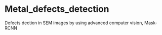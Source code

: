 # Metal_defects_detection
Defects dection in SEM images by using advanced computer vision, Mask-RCNN
